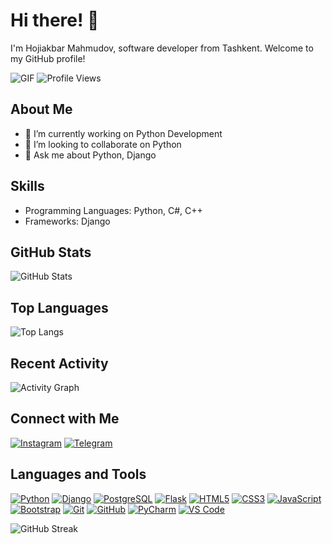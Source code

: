 # Hi there! 👋

I'm Hojiakbar Mahmudov, software developer from Tashkent. Welcome to my GitHub profile!

![GIF](https://camo.githubusercontent.com/4bb3061557b52cb85c729389dc7b9123661187c7c28dcdae23de91d4b67b43bd/68747470733a2f2f632e74656e6f722e636f6d2f4e4f594633663832625f6741414141432f70726f6772616d6d65722e676966)
![Profile Views](https://komarev.com/ghpvc/?username=hojimahmudov)
## About Me

- 🔭 I’m currently working on Python Development
- 👯 I’m looking to collaborate on Python
- 💬 Ask me about Python, Django

## Skills

- Programming Languages: Python, C#, C++
- Frameworks: Django

## GitHub Stats

![GitHub Stats](https://github-readme-stats.vercel.app/api?username=hojimahmudov&show_icons=true)

## Top Languages

![Top Langs](https://github-readme-stats.vercel.app/api/top-langs/?username=hojimahmudov)

## Recent Activity

![Activity Graph](https://activity-graph.herokuapp.com/graph?username=hojimahmudov)

## Connect with Me

[![Instagram](https://img.shields.io/badge/-Instagram-E4405F?style=flat-square&logo=instagram&logoColor=white)](https://www.instagram.com/hoji_azamovich)
[![Telegram](https://img.shields.io/badge/-Telegram-2CA5E0?style=flat-square&logo=telegram&logoColor=white)](https://t.me/hoji_azamovich)

## Languages and Tools

[![Python](https://img.shields.io/badge/-Python-3776AB?style=flat-square&logo=python&logoColor=white)](https://www.python.org/)
[![Django](https://img.shields.io/badge/-Django-092E20?style=flat-square&logo=django&logoColor=white)](https://www.djangoproject.com/)
[![PostgreSQL](https://img.shields.io/badge/-PostgreSQL-336791?style=flat-square&logo=postgresql&logoColor=white)](https://www.postgresql.org/)
[![Flask](https://img.shields.io/badge/-Flask-000000?style=flat-square&logo=flask&logoColor=white)](https://flask.palletsprojects.com/en/2.0.x/)
[![HTML5](https://img.shields.io/badge/-HTML5-E34F26?style=flat-square&logo=html5&logoColor=white)](https://developer.mozilla.org/en-US/docs/Web/Guide/HTML/HTML5)
[![CSS3](https://img.shields.io/badge/-CSS3-1572B6?style=flat-square&logo=css3&logoColor=white)](https://developer.mozilla.org/en-US/docs/Web/CSS)
[![JavaScript](https://img.shields.io/badge/-JavaScript-F7DF1E?style=flat-square&logo=javascript&logoColor=black)](https://developer.mozilla.org/en-US/docs/Web/JavaScript)
[![Bootstrap](https://img.shields.io/badge/-Bootstrap-563D7C?style=flat-square&logo=bootstrap&logoColor=white)](https://getbootstrap.com/)
[![Git](https://img.shields.io/badge/-Git-F05032?style=flat-square&logo=git&logoColor=white)](https://git-scm.com/)
[![GitHub](https://img.shields.io/badge/-GitHub-181717?style=flat-square&logo=github&logoColor=white)](https://github.com/)
[![PyCharm](https://img.shields.io/badge/-PyCharm-000000?style=flat-square&logo=pycharm&logoColor=white)](https://www.jetbrains.com/pycharm/)
[![VS Code](https://img.shields.io/badge/-VS%20Code-007ACC?style=flat-square&logo=visual-studio-code&logoColor=white)](https://code.visualstudio.com/)

![GitHub Streak](https://github-readme-streak-stats.herokuapp.com/?user=hojimahmudov)


<!--
**hojimahmudov/hojimahmudov** is a ✨ _special_ ✨ repository because its `README.md` (this file) appears on your GitHub profile.

Here are some ideas to get you started:

- 🔭 I’m currently working on ...
- 🌱 I’m currently learning ...
- 👯 I’m looking to collaborate on ...
- 🤔 I’m looking for help with ...
- 💬 Ask me about ...
- 📫 How to reach me: ...
- 😄 Pronouns: ...
- ⚡ Fun fact: ...
-->
